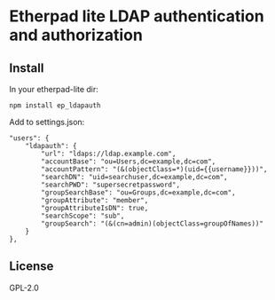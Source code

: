 # Etherpad lite LDAP authentication and authorization

## Install

In your etherpad-lite dir:

    npm install ep_ldapauth

Add to settings.json:

    "users": {
        "ldapauth": {
            "url": "ldaps://ldap.example.com",
            "accountBase": "ou=Users,dc=example,dc=com",
            "accountPattern": "(&(objectClass=*)(uid={{username}}))",
            "searchDN": "uid=searchuser,dc=example,dc=com",
            "searchPWD": "supersecretpassword",
            "groupSearchBase": "ou=Groups,dc=example,dc=com",
            "groupAttribute": "member",
            "groupAttributeIsDN": true,
            "searchScope": "sub",
            "groupSearch": "(&(cn=admin)(objectClass=groupOfNames))"
        }
    },

## License

GPL-2.0
